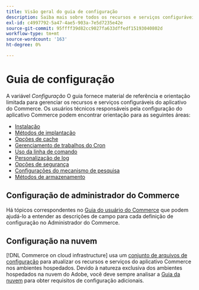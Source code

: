 ```yaml
---
title: Visão geral do guia de configuração
description: Saiba mais sobre todos os recursos e serviços configuráveis para seu aplicativo Adobe Commerce ou Magento Open Source.
exl-id: c4997792-5a47-4ae5-903a-7e5d7235e42e
source-git-commit: 95ffff39d82cc9027fa633dffedf15193040802d
workflow-type: tm+mt
source-wordcount: '163'
ht-degree: 0%

---
```


# Guia de configuração

A variável _Configuração_ O guia fornece material de referência e orientação limitada para gerenciar os recursos e serviços configuráveis do aplicativo do Commerce. Os usuários técnicos responsáveis pela configuração do aplicativo Commerce podem encontrar orientação para as seguintes áreas:

- [Instalação](../configuration/bootstrap/initialization.md)
- [Métodos de implantação](../configuration/deployment/overview.md)
- [Opções de cache](../configuration/cache/caching-overview.md)
- [Gerenciamento de trabalhos do Cron](../configuration/cron/custom-cron.md)
- [Uso da linha de comando](../configuration/cli/config-cli.md)
- [Personalização de log](../configuration/logs/custom-logging.md)
- [Opções de segurança](../configuration/security/overview.md)
- [Configurações do mecanismo de pesquisa](../configuration/search/configure-search-engine.md)
- [Métodos de armazenamento](../configuration/storage/memcached.md)

## Configuração de administrador do Commerce

Há tópicos correspondentes no [Guia do usuário do Commerce](https://docs.magento.com/user-guide/stores/configuration.html) que podem ajudá-lo a entender as descrições de campo para cada definição de configuração no Administrador do Commerce.

## Configuração na nuvem

[!DNL Commerce on cloud infrastructure] usa um [conjunto de arquivos de configuração](https://experienceleague.adobe.com/docs/commerce-cloud-service/user-guide/configure/overview.html) para atualizar os recursos e serviços do aplicativo Commerce nos ambientes hospedados. Devido à natureza exclusiva dos ambientes hospedados na nuvem do Adobe, você deve sempre analisar a [Guia da nuvem](https://experienceleague.adobe.com/docs/commerce-cloud-service/user-guide/overview.html) para obter requisitos de configuração adicionais.
